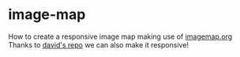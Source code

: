 # image-map
How to create a responsive image map making use of [imagemap.org](https://imagemap.org/)
Thanks to [david's repo](https://github.com/davidjbradshaw/image-map-resizer/blob/master/js/imageMapResizer.min.js) we can also make it responsive!
